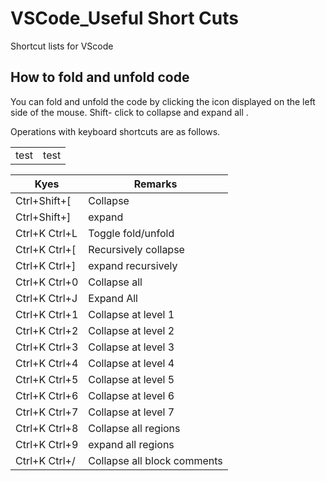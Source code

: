 # VSCode_Useful Short Cuts
 Shortcut lists for VScode


## How to fold and unfold code

You can fold and unfold the code by clicking the icon displayed on the left side of the mouse. Shift- click to collapse and expand all .

Operations with keyboard shortcuts are as follows.

|||
|-|-|
test | test



| Kyes |    Remarks |
|-|-|
| Ctrl+Shift+[ | Collapse
Ctrl+Shift+] | expand
Ctrl+K Ctrl+L | Toggle fold/unfold
Ctrl+K Ctrl+[ | Recursively collapse
Ctrl+K Ctrl+] | expand recursively
Ctrl+K Ctrl+0 | Collapse all
Ctrl+K Ctrl+J | Expand All
Ctrl+K Ctrl+1 | Collapse at level 1
Ctrl+K Ctrl+2 | Collapse at level 2
Ctrl+K Ctrl+3 | Collapse at level 3
Ctrl+K Ctrl+4 | Collapse at level 4
Ctrl+K Ctrl+5 | Collapse at level 5
Ctrl+K Ctrl+6 | Collapse at level 6
Ctrl+K Ctrl+7 | Collapse at level 7
Ctrl+K Ctrl+8 | Collapse all regions
Ctrl+K Ctrl+9 | expand all regions
Ctrl+K Ctrl+/ | Collapse all block comments
